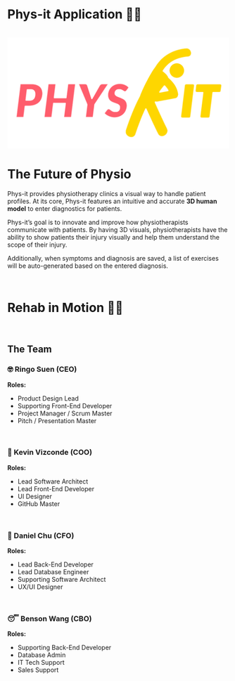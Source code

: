 # Phys-it Application 👩‍⚕️

<br/>
<img src="public/img/physit_logo.png" alt="phys-it logo" width="512" />
<br/>

# The Future of Physio
Phys-it provides physiotherapy clinics a visual way to handle patient profiles. At its core, Phys-it features an intuitive and accurate **3D human model** to enter diagnostics for patients.

Phys-it’s goal is to innovate and improve how physiotherapists communicate with patients. By having 3D visuals, physiotherapists have the ability to show patients their injury visually and help them understand the scope of their injury.

Additionally, when symptoms and diagnosis are saved, a list of exercises will be auto-generated based on the entered diagnosis.

<br/>

# Rehab in Motion 💪🦾
<br/>

## The Team
### 🤓 Ringo Suen (CEO)
**Roles:**
- Product Design Lead
- Supporting Front-End Developer
- Project Manager / Scrum Master
- Pitch / Presentation Master
<br/>

### 🧐 Kevin Vizconde (COO)
**Roles:**
- Lead Software Architect
- Lead Front-End Developer
- UI Designer
- GitHub Master
<br/>

### 🥶 Daniel Chu (CFO)
**Roles:**
- Lead Back-End Developer
- Lead Database Engineer
- Supporting Software Architect
- UX/UI Designer
<br/>

### 😴 Benson Wang (CBO)
**Roles:**
- Supporting Back-End Developer
- Database Admin
- IT Tech Support
- Sales Support
